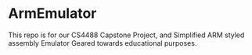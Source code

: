 # ArmEmulator
This repo is for our CS4488 Capstone Project, and Simplified ARM styled assembly Emulator Geared towards educational purposes.
